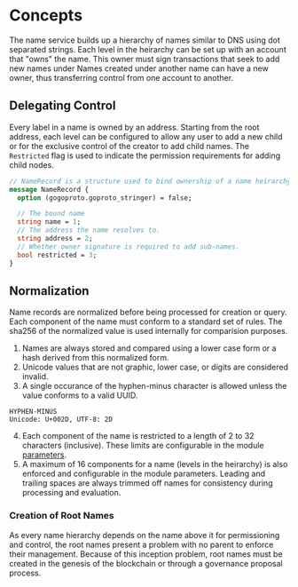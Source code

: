 # Concepts

The name service builds up a hierarchy of names similar to DNS using dot separated strings. Each level in the heirarchy
can be set up with an account that "owns" the name. This owner must sign transactions that seek to add new names under
Names created under another name can have a new owner, thus transferring control from one account to another.

## Delegating Control

Every label in a name is owned by an address. Starting from the root address, each level can be configured to allow any user to add a new child or for the exclusive control of the creator to add child names. The `Restricted` flag is used to indicate the permission requirements for adding child nodes.

```proto
// NameRecord is a structure used to bind ownership of a name heirarchy to a collection of addresses
message NameRecord {
  option (gogoproto.goproto_stringer) = false;

  // The bound name
  string name = 1;
  // The address the name resolves to.
  string address = 2;
  // Whether owner signature is required to add sub-names.
  bool restricted = 3;
}
```

## Normalization

Name records are normalized before being processed for creation or query. Each component of the name must conform to a standard set of rules. The sha256 of the normalized value is used internally for comparision purposes.

1. Names are always stored and compared using a lower case form or a hash derived from this normalized form.
2. Unicode values that are not graphic, lower case, or digits are considered invalid.
3. A single occurance of the hyphen-minus character is allowed unless the value conforms to a valid UUID.

```value: -
HYPHEN-MINUS
Unicode: U+002D, UTF-8: 2D
```

4. Each component of the name is restricted to a length of 2 to 32 characters (inclusive). These limits are configurable in the module [parameters](./05_params.md).
5. A maximum of 16 components for a name (levels in the heirarchy) is also enforced and configurable in the module parameters.
Leading and trailing spaces are always trimmed off names for consistency during processing and evaluation.

### Creation of Root Names

As every name hierarchy depends on the name above it for permissioning and control, the root names present a problem with no parent to enforce their management. Because of this inception problem, root names must be created in the genesis of the blockchain or through a governance proposal process.
